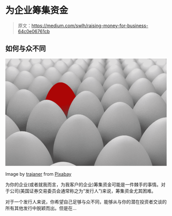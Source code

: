 # 为企业筹集资金

> 原文：<https://medium.com/swlh/raising-money-for-business-64c0e06761cb>

## **如何与众不同**

![](img/68e7dbbef6a22d6854bc7c6f1cee73cd.png)

Image by [trajaner](https://pixabay.com/users/trajaner-5235826/?utm_source=link-attribution&utm_medium=referral&utm_campaign=image&utm_content=2703896) from [Pixabay](https://pixabay.com/?utm_source=link-attribution&utm_medium=referral&utm_campaign=image&utm_content=2703896)

为你的企业(或者就我而言，为我客户的企业)筹集资金可能是一件棘手的事情。对于公司(美国证券交易委员会通常称之为“发行人”)来说，筹集资金尤其困难。

对于一个发行人来说，你希望自己足够与众不同，能够从与你的潜在投资者交谈的所有其他发行中脱颖而出。但是在…